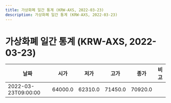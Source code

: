```yaml
---
title: 가상화폐 일간 통계 (KRW-AXS, 2022-03-23)
description: 가상화폐 일간 통계 (KRW-AXS, 2022-03-23)
---
```


가상화폐 일간 통계 (KRW-AXS, 2022-03-23)
===

|날짜|시가|저가|고가|종가|비고|
|--|--|--|--|--|--|
|2022-03-23T09:00:00|64000.0|62310.0|71450.0|70920.0|    |

